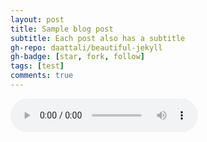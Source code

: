 ```yaml
---
layout: post
title: Sample blog post
subtitle: Each post also has a subtitle
gh-repo: daattali/beautiful-jekyll
gh-badge: [star, fork, follow]
tags: [test]
comments: true
---
```



<audio controls="controls">
  <source type="g0 (online-audio-converter.com).mp3" src="g0 (online-audio-converter.com).mp3.mp3"></source>

  <p>Your browser does not support the audio element.</p>
</audio>
